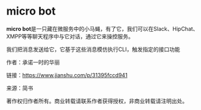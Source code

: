 # micro bot

**micro bot**是一只藏在微服务中的小马蝇，有了它，我们可以在Slack、HipChat、XMPP等等聊天程序中与它对话，通过它来操控服务。

我们把消息发送给它，它基于这些消息模仿执行CLI，触发指定的接口功能

  


  


作者：承诺一时的华丽

  


链接：https://www.jianshu.com/p/31395fccd941

  


来源：简书

  


著作权归作者所有。商业转载请联系作者获得授权，非商业转载请注明出处。



